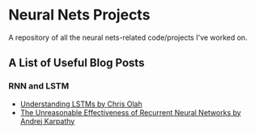 # Neural Nets Projects
A repository of all the neural nets-related code/projects I've worked on.

## A List of Useful Blog Posts

### RNN and LSTM
- [Understanding LSTMs by Chris Olah](https://colah.github.io/posts/2015-08-Understanding-LSTMs/)
- [The Unreasonable Effectiveness of Recurrent Neural Networks by Andrej Karpathy](http://karpathy.github.io/2015/05/21/rnn-effectiveness/)
